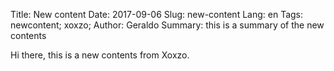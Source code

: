 Title: New content
Date: 2017-09-06
Slug: new-content
Lang: en
Tags: newcontent; xoxzo;
Author: Geraldo
Summary: this is a summary of the new contents

Hi there, this is a new contents from Xoxzo.